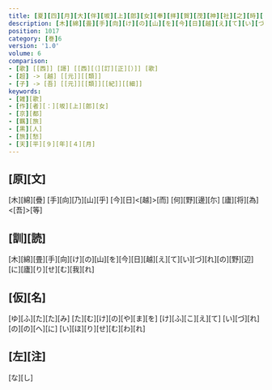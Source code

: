 ```yaml
---
title: [夏][四][月][大][伴][坂][上][郎][女][奉][拝][賀][茂][神][社][之][時][便][超][相][坂][山][望][見][近][江][海][而][晩][頭][還][来][作][歌][一][首]
description: [木][綿][畳][手][向][け][の][山][を][今][日][越][え][て][い][づ][れ][の][野][辺][に][廬][り][せ][む][我][れ]
position: 1017
category: [巻]6
version: '1.0'
volume: 6
comparison:
- [歌] [[西]] [謌] [[西][（][訂][正][）]] [歌]
- [超] -> [越] [[元]][[類]]
- [子] -> [吾] [[元]][[類]][[紀]][[細]]
keywords:
- [雑][歌]
- [作][者][：][坂][上][郎][女]
- [京][都]
- [羈][旅]
- [黒][人]
- [旅][愁]
- [天][平][９][年][４][月]
---
```


## [原][文]

[木][綿][疊] [手][向][乃][山][乎] [今][日]<[越]>[而] [何][野][邊][尓] [廬][将][為]<[吾]>[等]

## [訓][読]

[木][綿][畳][手][向][け][の][山][を][今][日][越][え][て][い][づ][れ][の][野][辺][に][廬][り][せ][む][我][れ]

## [仮][名]

[ゆ][ふ][た][た][み] [た][む][け][の][や][ま][を] [け][ふ][こ][え][て] [い][づ][れ][の][の][へ][に] [い][ほ][り][せ][む][わ][れ]

## [左][注]

[な][し]
